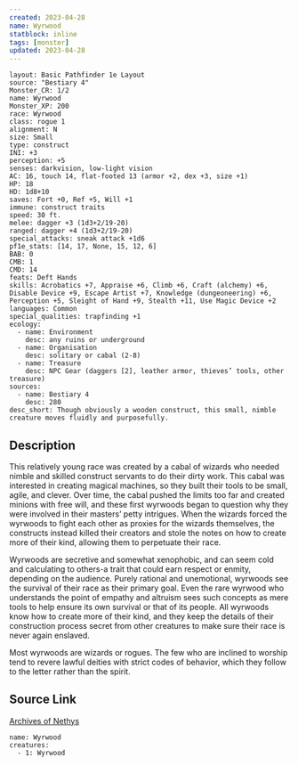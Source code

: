 ```yaml
---
created: 2023-04-28
name: Wyrwood
statblock: inline
tags: [monster]
updated: 2023-04-28
---
```

```statblock
layout: Basic Pathfinder 1e Layout
source: "Bestiary 4"
Monster_CR: 1/2
name: Wyrwood
Monster_XP: 200
race: Wyrwood
class: rogue 1
alignment: N
size: Small
type: construct
INI: +3
perception: +5
senses: darkvision, low-light vision
AC: 16, touch 14, flat-footed 13 (armor +2, dex +3, size +1)
HP: 18
HD: 1d8+10
saves: Fort +0, Ref +5, Will +1
immune: construct traits
speed: 30 ft.
melee: dagger +3 (1d3+2/19-20)
ranged: dagger +4 (1d3+2/19-20)
special_attacks: sneak attack +1d6
pf1e_stats: [14, 17, None, 15, 12, 6]
BAB: 0
CMB: 1
CMD: 14
feats: Deft Hands
skills: Acrobatics +7, Appraise +6, Climb +6, Craft (alchemy) +6, Disable Device +9, Escape Artist +7, Knowledge (dungeoneering) +6, Perception +5, Sleight of Hand +9, Stealth +11, Use Magic Device +2
languages: Common
special_qualities: trapfinding +1
ecology:
  - name: Environment
    desc: any ruins or underground
  - name: Organisation
    desc: solitary or cabal (2-8)
  - name: Treasure
    desc: NPC Gear (daggers [2], leather armor, thieves’ tools, other treasure)
sources:
  - name: Bestiary 4
    desc: 280
desc_short: Though obviously a wooden construct, this small, nimble creature moves fluidly and purposefully.
```
## Description
This relatively young race was created by a cabal of wizards who needed nimble and skilled construct servants to do their dirty work. This cabal was interested in creating magical machines, so they built their tools to be small, agile, and clever. Over time, the cabal pushed the limits too far and created minions with free will, and these first wyrwoods began to question why they were involved in their masters’ petty intrigues. When the wizards forced the wyrwoods to fight each other as proxies for the wizards themselves, the constructs instead killed their creators and stole the notes on how to create more of their kind, allowing them to perpetuate their race.

Wyrwoods are secretive and somewhat xenophobic, and can seem cold and calculating to others-a trait that could earn respect or enmity, depending on the audience. Purely rational and unemotional, wyrwoods see the survival of their race as their primary goal. Even the rare wyrwood who understands the point of empathy and altruism sees such concepts as mere tools to help ensure its own survival or that of its people. All wyrwoods know how to create more of their kind, and they keep the details of their construction process secret from other creatures to make sure their race is never again enslaved.

Most wyrwoods are wizards or rogues. The few who are inclined to worship tend to revere lawful deities with strict codes of behavior, which they follow to the letter rather than the spirit.
## Source Link
[Archives of Nethys](https://aonprd.com/MonsterDisplay.aspx?ItemName=Wyrwood)
```encounter-table
name: Wyrwood
creatures:
  - 1: Wyrwood
```
